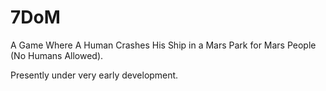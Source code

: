 7DoM
====

A Game Where A Human Crashes His Ship in a Mars Park for Mars People (No Humans Allowed).

Presently under very early development. 

